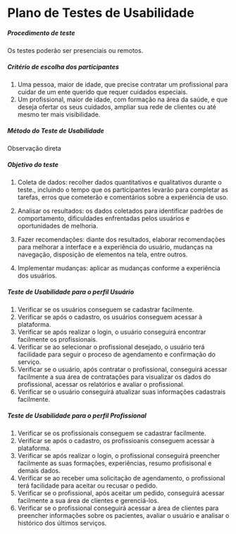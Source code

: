 # Plano de Testes de Usabilidade

##### Procedimento de teste
Os testes poderão ser presenciais ou remotos.

##### Critério de escolha dos participantes 
1. Uma pessoa, maior de idade, que precise contratar um profissional para cuidar de um ente querido que requer cuidados especiais.
2. Um profissional, maior de idade, com formação na área da saúde, e que deseja ofertar os seus cuidados, ampliar sua rede de clientes ou até mesmo ter mais visibilidade.

##### Método do Teste de Usabilidade
Observação direta

##### Objetivo do teste
1. Coleta de dados: recolher dados quantitativos e qualitativos durante o teste., incluindo o tempo que os participantes levarão para completar as tarefas, erros que cometerão e comentários sobre a experiência de uso.

2. Analisar os resultados: os dados coletados para identificar padrões de comportamento, dificuldades enfrentadas pelos usuários e oportunidades de melhoria.

3. Fazer recomendações: diante dos resultados, elaborar recomendações para melhorar a interface e a experiência do usuário, mudanças na navegação, disposição de elementos na tela, entre outros.

4. Implementar mudanças: aplicar as mudanças conforme a experiência dos usuários.


##### Teste de Usabilidade para o perfil Usuário
1. Verificar se os usuários conseguem se cadastrar facilmente.
2. Verificar se após o cadastro, os usuários conseguem acessar à plataforma.
3. Verificar se após realizar o login, o usuário conseguirá encontrar  facilmente os profissionais.
4. Verificar se ao selecionar o profissional desejado, o usuário terá facilidade para seguir o proceso de agendamento e confirmação do serviço.
5. Verificar se o usuário, após contratar o profissional, conseguirá acessar facilmente a sua área de contratações para visualizar os dados do profissional, acessar os relatórios e avaliar o profissional.
6. Verificar se o usuário conseguirá atualizar suas informações cadastrais facilmente.

##### Teste de Usabilidade para o perfil Profissional
1. Verificar se os profissionais conseguem se cadastrar facilmente.
2. Verificar se após o cadastro, os profissioanis conseguem acessar à plataforma.
3. Verificar se após realizar o login, o profissional conseguirá preencher facilmente as suas formações, experiências, resumo profisisonal e demais dados.
4. Verificar se ao receber uma solicitação de agendamento, o profissional terá facilidade para aceitar ou recusar o pedido.
5. Verificar se o profissional, após aceitar um pedido, conseguirá acessar facilmente a sua área de clientes e gerenciá-los.
6. Verificar se o profissional conseguirá acessar a área de clientes para preencher informações sobre os pacientes, avaliar o usuário e analisar o histórico dos últimos serviços.


